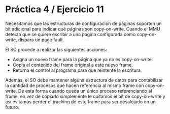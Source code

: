 # Práctica 4 / Ejercicio 11

Necesitamos que las estructuras de configuración de páginas soporten un bit adicional para indicar qué páginas son copy-on-write. Cuando el MMU detecta que se quiere escribir a una página configurada como copy-on-write, dispara un page fault.

El SO procede a realizar las siguientes acciones:
- Asigna un nuevo frame para la página que ya no es copy-on-write.
- Copia el contenido del frame original a este nuevo frame.
- Retorna el control al programa para que reintente la escritura.

Además, el SO debe mantener alguna estructura de datos para contabilizar la cantidad de procesos que hacen referencia al mismo frame con copy-on-write. De esta forma cuando queda un único proceso referenciando al frame, en vez de copiarlo simplemente le quitamos el bit de copy-on-write y así evitamos perder el tracking de este frame para ser desalojado en un futuro.
